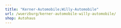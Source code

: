 ```yaml
---
title: "Kerner-Automobile;Willy-Automobile"
url: /wuerzburg/kerner-automobile-willy-automobile/
shop: Autohaus
---
```

